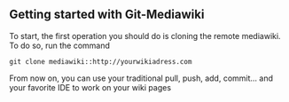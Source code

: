 ## Getting started with Git-Mediawiki

To start, the first operation you should do is cloning the remote mediawiki. To do so, run the command

`git clone mediawiki::http://yourwikiadress.com`

From now on, you can use your traditional pull, push, add, commit... and your favorite IDE to work on your wiki pages